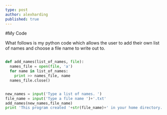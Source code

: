 ```yaml
---
type: post
author: alexharding
published: true
---
```







#My Code

What follows is my python code which allows the user to add their own list of names and choose a file name to write out to.

``` Python

def add_names(list_of_names, file):
  names_file = open(file, 'a')
  for name in list_of_names:
    print >> names_file, name
  names_file.close()


new_names = input('Type a list of names. ')
file_name = input('Type a file name ')+'.txt'
add_names(new_names,file_name)
print 'This program created '+str(file_name)+' in your home directory.'
```

